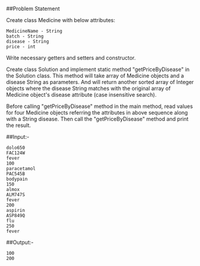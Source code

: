 ##Problem Statement

Create class Medicine with below attributes: 

    MedicineName - String
    batch - String 
    disease - String 
    price - int

Write necessary getters and setters and constructor.

Create class Solution and implement static method "getPriceByDisease" in the Solution class. This method will take array of Medicine objects and a disease String as parameters. And will return another sorted array of Integer objects where the disease String matches with the original array of Medicine object's disease attribute (case insensitive search).

Before calling "getPriceByDisease" method in the main method, read values for four Medicine objects referring the attributes in above sequence along with a String disease. Then call the "getPriceByDisease" method and print the result.

##Input:-

    dolo650
    FAC124W
    fever
    100
    paracetamol
    PAC545B
    bodypain
    150
    almox
    ALM747S
    fever
    200
    aspirin
    ASP849Q
    flu
    250
    fever

##Output:-

    100
    200
